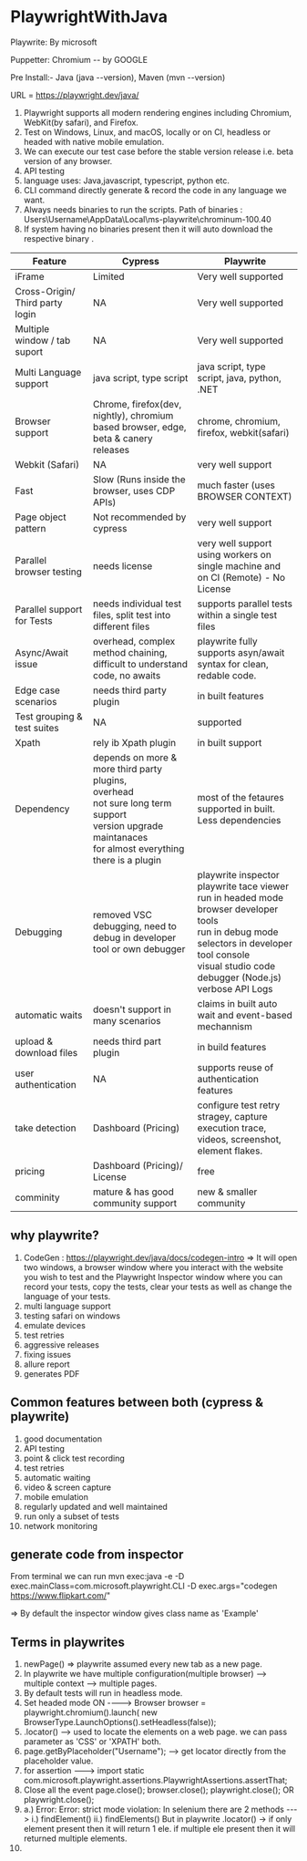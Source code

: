 # PlaywrightWithJava

Playwrite: By microsoft 

Puppetter: Chromium -- by GOOGLE

Pre Install:- Java (java --version), Maven (mvn --version)

URL  = https://playwright.dev/java/
1. Playwright supports all modern rendering engines including Chromium, WebKit(by safari), and Firefox.
2. Test on Windows, Linux, and macOS, locally or on CI, headless or headed with native mobile emulation.
3. We can execute our test case before the stable version release i.e. beta version of any browser.
4. API testing
5. language uses: Java,javascript, typescript, python etc.
6. CLI command directly generate & record the code in any language we want. 
7. Always needs binaries to run the scripts. Path of binaries : Users\Username\AppData\Local\ms-playwrite\chrominum-100.40
8. If system having no binaries present then it will auto download the respective binary .

| Feature                         | Cypress                                                                                                                                                              | Playwrite                                                                                                                                                                                                                  |
|---------------------------------|----------------------------------------------------------------------------------------------------------------------------------------------------------------------|----------------------------------------------------------------------------------------------------------------------------------------------------------------------------------------------------------------------------|
| iFrame                          | Limited                                                                                                                                                              | Very well supported                                                                                                                                                                                                        |
| Cross-Origin/ Third party login | NA                                                                                                                                                                   | Very well supported                                                                                                                                                                                                        |
| Multiple window / tab suport    | NA                                                                                                                                                                   | Very well supported                                                                                                                                                                                                        |
| Multi Language support          | java script, type script                                                                                                                                             | java script, type script, java, python, .NET                                                                                                                                                                               |
| Browser support                 | Chrome, firefox(dev, nightly), chromium based browser, edge, beta & canery releases                                                                                  | chrome, chromium, firefox, webkit(safari)                                                                                                                                                                                  |
| Webkit (Safari)                 | NA                                                                                                                                                                   | very well support                                                                                                                                                                                                          |
| Fast                            | Slow (Runs inside the browser, uses CDP APIs)                                                                                                                        | much faster (uses BROWSER CONTEXT)                                                                                                                                                                                         |
| Page object pattern             | Not recommended by cypress                                                                                                                                           | very well support                                                                                                                                                                                                          |
| Parallel browser testing        | needs license                                                                                                                                                        | very well support using workers on single machine and on CI (Remote) - No License                                                                                                                                          |
| Parallel support for Tests      | needs individual test files, split test into different files                                                                                                         | supports parallel tests within a single test files                                                                                                                                                                         |
| Async/Await issue               | overhead, complex method chaining, difficult to understand code, no awaits                                                                                           | playwrite fully supports asyn/await syntax for clean, redable code.                                                                                                                                                        |
| Edge case scenarios             | needs third party plugin                                                                                                                                             | in built features                                                                                                                                                                                                          |
| Test grouping & test suites     | NA                                                                                                                                                                   | supported                                                                                                                                                                                                                  |
| Xpath                           | rely ib Xpath plugin                                                                                                                                                 | in built support                                                                                                                                                                                                           |
| Dependency                      | depends on more & more third party plugins,<br/>overhead<br/>not sure long term support<br/>version upgrade<br/>maintanaces<br/>for almost everything there is a plugin | most of the fetaures supported in built. <br/> Less dependencies                                                                                                                                                           |
| Debugging                       | removed VSC debugging, need to debug in developer tool or own debugger                                                                                               | playwrite inspector<br/>playwrite tace viewer<br/>run in headed mode<br/>browser developer tools<br/>run in debug mode<br/>selectors in developer tool console<br/>visual studio code debugger (Node.js)<br/>verbose API Logs |
| automatic waits                 | doesn't support in many scenarios                                                                                                                                    | claims in built auto wait and event-based mechannism                                                                                                                                                                       |
| upload & download files         | needs third part plugin                                                                                                                                              | in build features                                                                                                                                                                                                          |
| user authentication             | NA                                                                                                                                                                   | supports reuse of authentication features                                                                                                                                                                                  |
| take detection                  | Dashboard (Pricing)                                                                                                                                                  | configure test retry stragey, capture execution trace, videos, screenshot, element flakes.                                                                                                                                 |
| pricing                         |         Dashboard (Pricing)/ License                        |    free                            |
| comminity                       |     mature & has good community support     | new & smaller community |

## why playwrite?
1. CodeGen : https://playwright.dev/java/docs/codegen-intro
   => It will open two windows, a browser window where you interact with the website you wish to test and the Playwright Inspector window where you can record your tests, copy the tests, clear your tests as well as change the language of your tests.
2. multi language support
3. testing safari on windows
4. emulate devices
5. test retries
6. aggressive releases
7. fixing issues
8. allure report
9. generates PDF

## Common features between both (cypress & playwrite)
1. good documentation
2. API testing
3. point & click test recording
4. test retries
5. automatic waiting 
6. video & screen capture
7. mobile emulation
8. regularly updated and well maintained
9. run only a subset of tests
10. network monitoring

## generate code from inspector
From terminal we can run 
mvn exec:java -e -D exec.mainClass=com.microsoft.playwright.CLI -D exec.args="codegen https://www.flipkart.com/"

=> By default the inspector window gives class name as 'Example'

## Terms in playwrites
1. newPage() => playwrite assumed every new tab as a new page.
2. In playwrite we have multiple configuration(multiple browser) --> multiple context --> multiple pages.
3. By default tests will run in headless mode.
4. Set headed mode ON ----> Browser browser = playwright.chromium().launch( new BrowserType.LaunchOptions().setHeadless(false));
5. .locator() --> used to locate the elements on a web page. we can pass parameter as 'CSS' or 'XPATH' both.
6. page.getByPlaceholder("Username");  --> get locator directly from the placeholder value.
6. for assertion ---> import static com.microsoft.playwright.assertions.PlaywrightAssertions.assertThat;
7. Close all the event
    page.close();
    browser.close();
    playwright.close();
OR
   playwright.close();
8. a.) Error: Error: strict mode violation:
 In selenium there are 2 methods --->
    i.) findElement()
   ii.) findElements()
But in playwrite .locator() -> if only element present then it will return 1 ele. if multiple ele present then it will returned multiple elements.
9. 
